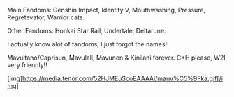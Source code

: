 Main Fandoms: Genshin Impact, Identity V, Mouthwashing, Pressure, Regretevator, Warrior cats.

Other Fandoms: Honkai Star Rail, Undertale, Deltarune.

I actually know alot of fandoms, I just forgot the names!!

Mavuitano/Caprisun, Mavulali, Mavunen & Kinilani forever. C+H please, W2I, very friendly!!

[img]https://media.tenor.com/52HJMEuScoEAAAAi/mauv%C5%9Fka.gif[/img]
